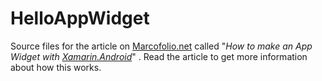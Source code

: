 # HelloAppWidget

Source files for the article on [Marcofolio.net](http://www.marcofolio.net/) called "*How to make an App Widget with [Xamarin.Android](https://www.xamarin.com/platform#android)*" . Read the article to get more information about how this works.